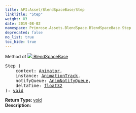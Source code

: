```yaml
---
title: API:Asset/BlendSpaceBase/Step
linkTitle: "Step"
weight: 83
date: 2019-08-02
namespace: Primrose.Assets.BlendSpace.BlendSpaceBase.Step
deprecated: false
no_list: true
toc_hide: true
---
```

Method of <a href="/docs/api-reference/Class/BlendSpaceBase"><img src="/icons/silk/default.png"/>&nbsp;BlendSpaceBase</a>
<pre class="method-declaration">
Step (
    context: <a class="type" href="/docs/api-reference/Class/Animator">Animator</a>,
    instance: <a class="type" href="/docs/api-reference/Class/AnimationTrack">AnimationTrack</a>,
    notifyQueue: <a class="type" href="/docs/api-reference/Misc/AnimNotifyQueue">AnimNotifyQueue</a>,
    deltaTime: <a class="type" href="/docs/api-reference/System/Primitives#single">float32</a>
): <a class="type" href="/docs/api-reference/System/void">void</a></pre>
<b>Return Type: </b>
<a class="type" href="/docs/api-reference/System/void">void</a>
<br/>
<b>Description: </b>